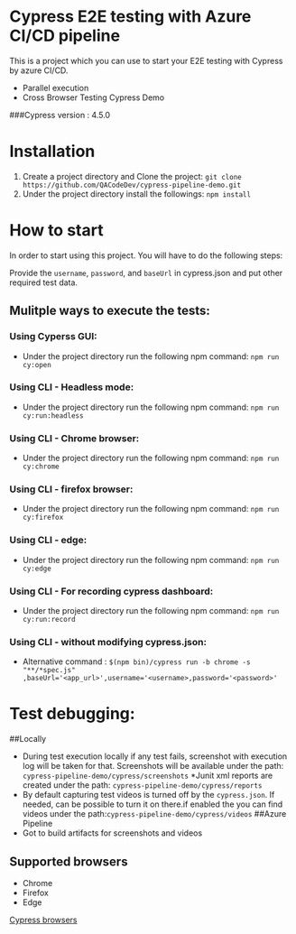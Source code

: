 # Cypress E2E testing with Azure CI/CD pipeline 
This is a project which you can use to start your E2E testing with Cypress by azure CI/CD.

- Parallel execution
- Cross Browser Testing
Cypress Demo

###Cypress version : 4.5.0

# Installation  
1. Create a project directory and Clone the project: 
```git clone https://github.com/QACodeDev/cypress-pipeline-demo.git``` 
2. Under the project directory install the followings: 
```npm install```

# How to start

In order to start using this project. You will have to do the following steps:

 Provide the `username`, `password`, and `baseUrl` in cypress.json and put other required test data.

## **Mulitple ways to execute the tests**:

### Using Cyperss GUI:
* Under the project directory run the following npm command: `npm run cy:open`
### Using CLI - Headless mode:
* Under the project directory run the following npm command: `npm run cy:run:headless`
### Using CLI - Chrome browser:
* Under the project directory run the following npm command: `npm run cy:chrome`
### Using CLI - firefox browser:
* Under the project directory run the following npm command: `npm run cy:firefox`
### Using CLI - edge:
* Under the project directory run the following npm command: `npm run cy:edge`
### Using CLI - For recording cypress dashboard:
* Under the project directory run the following npm command: `npm run cy:run:record`

### Using CLI - without modifying cypress.json:
* Alternative command : `$(npm bin)/cypress run -b chrome -s "**/*spec.js" ,baseUrl='<app_url>',username='<username>,password='<password>'`

# Test debugging:
##Locally
* During test execution locally if any test fails, screenshot with execution log will be taken for that. Screenshots will be available under the path: ```cypress-pipeline-demo/cypress/screenshots``` 
*Junit xml reports are created under the path: ```cypress-pipeline-demo/cypress/reports``` 
* By default capturing test videos is turned off by the ```cypress.json```. If needed, can be possible to turn it on there.if enabled the you can find videos under the path:```cypress-pipeline-demo/cypress/videos``` 
##Azure Pipeline
* Got to build artifacts for screenshots and videos

## Supported browsers

- Chrome
- Firefox
- Edge

[Cypress browsers](https://docs.cypress.io/guides/guides/launching-browsers.html#Browsers)

